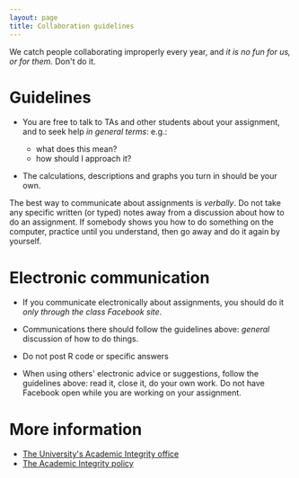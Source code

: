 ```yaml
---
layout: page
title: Collaboration guidelines
---
```


We catch people collaborating improperly every year, and _it is no fun for us, or for them._ Don't do it.

# Guidelines 

* You are free to talk to TAs and other students about your assignment, and to seek help _in general terms_: e.g.:
	* what does this mean? 
	* how should I approach it?

* The calculations, descriptions and graphs you turn in should be your own. 

The best way to communicate about assignments is _verbally_.  Do not take any specific written (or typed) notes away from a discussion about how to do an assignment.  If somebody shows you how to do something on the computer, practice until you understand, then go away and do it again by yourself.

# Electronic communication 

* If you communicate electronically about assignments, you should do it _only through the class Facebook site_.

* Communications there should follow the guidelines above: _general_ discussion of how to do things.

* Do not post R code or specific answers

* When using others' electronic advice or suggestions, follow the guidelines above: read it, close it, do your own work. Do not have Facebook open while you are working on your assignment.

# More information 

* [The University's Academic Integrity office](http://www.mcmaster.ca/academicintegrity)
* [The Academic Integrity policy](http://www.mcmaster.ca/policy/Students-AcademicStudies/AcademicIntegrity.pdf)

